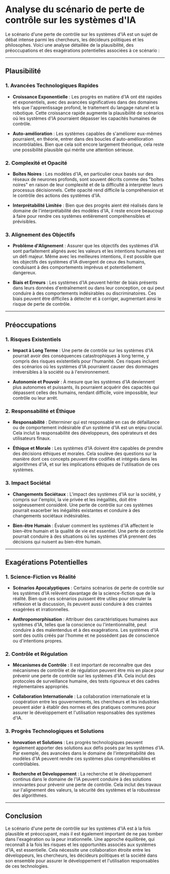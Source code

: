 # Analyse du scénario de perte de contrôle sur les systèmes d'IA

Le scénario d'une perte de contrôle sur les systèmes d'IA est un sujet de débat intense parmi les chercheurs, les décideurs politiques et les philosophes. Voici une analyse détaillée de la plausibilité, des préoccupations et des exagérations potentielles associées à ce scénario :

---

## Plausibilité

### 1. Avancées Technologiques Rapides

- **Croissance Exponentielle** : Les progrès en matière d'IA ont été rapides et exponentiels, avec des avancées significatives dans des domaines tels que l'apprentissage profond, le traitement du langage naturel et la robotique. Cette croissance rapide augmente la plausibilité de scénarios où les systèmes d'IA pourraient dépasser les capacités humaines de contrôle.

- **Auto-amélioration** : Les systèmes capables de s'améliorer eux-mêmes pourraient, en théorie, entrer dans des boucles d'auto-amélioration incontrôlables. Bien que cela soit encore largement théorique, cela reste une possibilité plausible qui mérite une attention sérieuse.

### 2. Complexité et Opacité

- **Boîtes Noires** : Les modèles d'IA, en particulier ceux basés sur des réseaux de neurones profonds, sont souvent décrits comme des "boîtes noires" en raison de leur complexité et de la difficulté à interpréter leurs processus décisionnels. Cette opacité rend difficile la compréhension et le contrôle des actions des systèmes d'IA.

- **Interprétabilité Limitée** : Bien que des progrès aient été réalisés dans le domaine de l'interprétabilité des modèles d'IA, il reste encore beaucoup à faire pour rendre ces systèmes entièrement compréhensibles et prévisibles.

### 3. Alignement des Objectifs

- **Problème d'Alignement** : Assurer que les objectifs des systèmes d'IA sont parfaitement alignés avec les valeurs et les intentions humaines est un défi majeur. Même avec les meilleures intentions, il est possible que les objectifs des systèmes d'IA divergent de ceux des humains, conduisant à des comportements imprévus et potentiellement dangereux.

- **Biais et Erreurs** : Les systèmes d'IA peuvent hériter de biais présents dans leurs données d'entraînement ou dans leur conception, ce qui peut conduire à des comportements indésirables ou discriminatoires. Ces biais peuvent être difficiles à détecter et à corriger, augmentant ainsi le risque de perte de contrôle.

---

## Préoccupations

### 1. Risques Existentiels

- **Impact à Long Terme** : Une perte de contrôle sur les systèmes d'IA pourrait avoir des conséquences catastrophiques à long terme, y compris des risques existentiels pour l'humanité. Ces risques incluent des scénarios où les systèmes d'IA pourraient causer des dommages irréversibles à la société ou à l'environnement.

- **Autonomie et Pouvoir** : À mesure que les systèmes d'IA deviennent plus autonomes et puissants, ils pourraient acquérir des capacités qui dépassent celles des humains, rendant difficile, voire impossible, leur contrôle ou leur arrêt.

### 2. Responsabilité et Éthique

- **Responsabilité** : Déterminer qui est responsable en cas de défaillance ou de comportement indésirable d'un système d'IA est un enjeu crucial. Cela inclut la responsabilité des développeurs, des opérateurs et des utilisateurs finaux.

- **Éthique et Morale** : Les systèmes d'IA doivent être capables de prendre des décisions éthiques et morales. Cela soulève des questions sur la manière dont ces concepts peuvent être codifiés et intégrés dans les algorithmes d'IA, et sur les implications éthiques de l'utilisation de ces systèmes.

### 3. Impact Sociétal

- **Changements Sociétaux** : L'impact des systèmes d'IA sur la société, y compris sur l'emploi, la vie privée et les inégalités, doit être soigneusement considéré. Une perte de contrôle sur ces systèmes pourrait exacerber les inégalités existantes et conduire à des changements sociétaux indésirables.

- **Bien-être Humain** : Évaluer comment les systèmes d'IA affectent le bien-être humain et la qualité de vie est essentiel. Une perte de contrôle pourrait conduire à des situations où les systèmes d'IA prennent des décisions qui nuisent au bien-être humain.

---

## Exagérations Potentielles

### 1. Science-Fiction vs Réalité

- **Scénarios Apocalyptiques** : Certains scénarios de perte de contrôle sur les systèmes d'IA relèvent davantage de la science-fiction que de la réalité. Bien que ces scénarios puissent être utiles pour stimuler la réflexion et la discussion, ils peuvent aussi conduire à des craintes exagérées et irrationnelles.

- **Anthropomorphisation** : Attribuer des caractéristiques humaines aux systèmes d'IA, telles que la conscience ou l'intentionnalité, peut conduire à des malentendus et à des exagérations. Les systèmes d'IA sont des outils créés par l'homme et ne possèdent pas de conscience ou d'intentions propres.

### 2. Contrôle et Régulation

- **Mécanismes de Contrôle** : Il est important de reconnaître que des mécanismes de contrôle et de régulation peuvent être mis en place pour prévenir une perte de contrôle sur les systèmes d'IA. Cela inclut des protocoles de surveillance humaine, des tests rigoureux et des cadres réglementaires appropriés.

- **Collaboration Internationale** : La collaboration internationale et la coopération entre les gouvernements, les chercheurs et les industries peuvent aider à établir des normes et des pratiques communes pour assurer le développement et l'utilisation responsables des systèmes d'IA.

### 3. Progrès Technologiques et Solutions

- **Innovation et Solutions** : Les progrès technologiques peuvent également apporter des solutions aux défis posés par les systèmes d'IA. Par exemple, des avancées dans le domaine de l'interprétabilité des modèles d'IA peuvent rendre ces systèmes plus compréhensibles et contrôlables.

- **Recherche et Développement** : La recherche et le développement continus dans le domaine de l'IA peuvent conduire à des solutions innovantes pour prévenir une perte de contrôle. Cela inclut des travaux sur l'alignement des valeurs, la sécurité des systèmes et la robustesse des algorithmes.

---

## Conclusion

Le scénario d'une perte de contrôle sur les systèmes d'IA est à la fois plausible et préoccupant, mais il est également important de ne pas tomber dans l'exagération ou la peur irrationnelle. Une approche équilibrée, qui reconnaît à la fois les risques et les opportunités associés aux systèmes d'IA, est essentielle. Cela nécessite une collaboration étroite entre les développeurs, les chercheurs, les décideurs politiques et la société dans son ensemble pour assurer le développement et l'utilisation responsables de ces technologies.